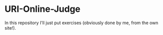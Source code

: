 # URI-Online-Judge
In this repository I'll just put exercises (obviously done by me, from the own site!).
